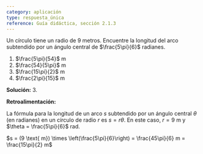 ```yaml
---
category: aplicación
type: respuesta_única
reference: Guía didáctica, sección 2.1.3
---
```

Un círculo tiene un radio de 9 metros. Encuentre la longitud del arco subtendido por un ángulo central de $\frac{5\pi}{6}$ radianes.

1. $\frac{5\pi}{54}$ m
2. $\frac{54}{5\pi}$ m
3. $\frac{15\pi}{2}$ m
4. $\frac{2\pi}{15}$ m

**Solución:** 3.

**Retroalimentación:** 

La fórmula para la longitud de un arco $s$ subtendido por un ángulo central $\theta$ (en radianes) en un círculo de radio $r$ es $s = r\theta$. En este caso, $r=9$ m y $\theta = \frac{5\pi}{6}$ rad.

$s = (9 \text{ m}) \times \left(\frac{5\pi}{6}\right) = \frac{45\pi}{6} m = \frac{15\pi}{2} m$
